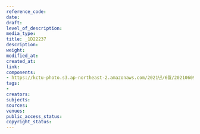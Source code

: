 ```yaml
---
reference_code: 
date: 
draft: 
level_of_description: 
media_type: 
title: _1D22237
description: 
weight: 
modified_at: 
created_at: 
link: 
components:
- https://kctu-photo.s3.ap-northeast-2.amazonaws.com/2021년/6월/20210609_산재사망+노동자+추모분향소+및+농성장+설치/_1D22237.jpg
tags:
- 
creators: 
subjects: 
sources: 
venues: 
public_access_status: 
copyright_status: 
---
```

